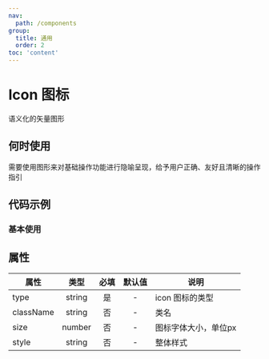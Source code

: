 ```yaml
---
nav:
  path: /components
group:
  title: 通用
  order: 2
toc: 'content'
---
```


# Icon 图标
语义化的矢量图形
## 何时使用
需要使用图形来对基础操作功能进行隐喻呈现，给予用户正确、友好且清晰的操作指引

## 代码示例
### 基本使用
<code src='pages/Icon/index'></code>


## 属性
| 属性 | 类型 | 必填 | 默认值 | 说明 |
| -----|:-----:|:-----:|:-----:|----- |
| type | string | 是 | - | icon 图标的类型 |
| className | string | 否 | - | 类名 |
| size | number | 否 | - | 图标字体大小，单位px |
| style | string | 否 | - | 整体样式 |
